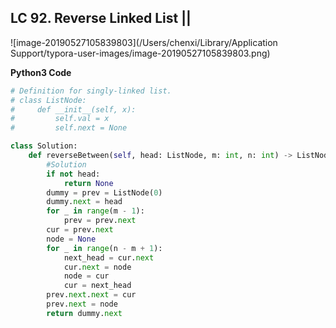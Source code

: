## LC 92. Reverse Linked List ||

![image-20190527105839803](/Users/chenxi/Library/Application Support/typora-user-images/image-20190527105839803.png)



**Python3 Code**

```python
# Definition for singly-linked list.
# class ListNode:
#     def __init__(self, x):
#         self.val = x
#         self.next = None

class Solution:
    def reverseBetween(self, head: ListNode, m: int, n: int) -> ListNode:
        #Solution
        if not head:
            return None
        dummy = prev = ListNode(0)
        dummy.next = head
        for _ in range(m - 1):
            prev = prev.next
        cur = prev.next
        node = None
        for _ in range(n - m + 1):
            next_head = cur.next
            cur.next = node
            node = cur
            cur = next_head
        prev.next.next = cur
        prev.next = node
        return dummy.next
```

